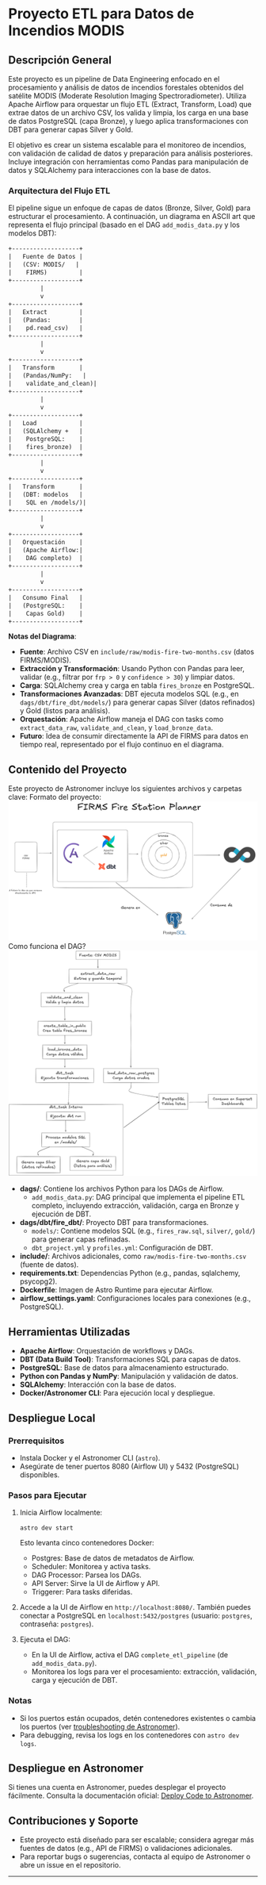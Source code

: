 # Proyecto ETL para Datos de Incendios MODIS

## Descripción General

Este proyecto es un pipeline de Data Engineering enfocado en el procesamiento y análisis de datos de incendios forestales obtenidos del satélite MODIS (Moderate Resolution Imaging Spectroradiometer). Utiliza Apache Airflow para orquestar un flujo ETL (Extract, Transform, Load) que extrae datos de un archivo CSV, los valida y limpia, los carga en una base de datos PostgreSQL (capa Bronze), y luego aplica transformaciones con DBT para generar capas Silver y Gold.

El objetivo es crear un sistema escalable para el monitoreo de incendios, con validación de calidad de datos y preparación para análisis posteriores. Incluye integración con herramientas como Pandas para manipulación de datos y SQLAlchemy para interacciones con la base de datos.

### Arquitectura del Flujo ETL

El pipeline sigue un enfoque de capas de datos (Bronze, Silver, Gold) para estructurar el procesamiento. A continuación, un diagrama en ASCII art que representa el flujo principal (basado en el DAG `add_modis_data.py` y los modelos DBT):

```
+-------------------+
|   Fuente de Datos |
|   (CSV: MODIS/   |
|    FIRMS)         |
+-------------------+
         |
         v
+-------------------+
|   Extract         |
|   (Pandas:        |
|    pd.read_csv)   |
+-------------------+
         |
         v
+-------------------+
|   Transform       |
|   (Pandas/NumPy:   |
|    validate_and_clean)|
+-------------------+
         |
         v
+-------------------+
|   Load            |
|   (SQLAlchemy +   |
|    PostgreSQL:    |
|    fires_bronze)  |
+-------------------+
         |
         v
+-------------------+
|   Transform       |
|   (DBT: modelos   |
|    SQL en /models/)|
+-------------------+
         |
         v
+-------------------+
|   Orquestación    |
|   (Apache Airflow:|
|    DAG completo)  |
+-------------------+
         |
         v
+-------------------+
|   Consumo Final   |
|   (PostgreSQL:    |
|    Capas Gold)    |
+-------------------+
```

**Notas del Diagrama**:
- **Fuente**: Archivo CSV en `include/raw/modis-fire-two-months.csv` (datos FIRMS/MODIS).
- **Extracción y Transformación**: Usando Python con Pandas para leer, validar (e.g., filtrar por `frp > 0` y `confidence > 30`) y limpiar datos.
- **Carga**: SQLAlchemy crea y carga en tabla `fires_bronze` en PostgreSQL.
- **Transformaciones Avanzadas**: DBT ejecuta modelos SQL (e.g., en `dags/dbt/fire_dbt/models/`) para generar capas Silver (datos refinados) y Gold (listos para análisis).
- **Orquestación**: Apache Airflow maneja el DAG con tasks como `extract_data_raw`, `validate_and_clean`, y `load_bronze_data`.
- **Futuro**: Idea de consumir directamente la API de FIRMS para datos en tiempo real, representado por el flujo continuo en el diagrama.

## Contenido del Proyecto
Este proyecto de Astronomer incluye los siguientes archivos y carpetas clave:
Formato del proyecto:
![Diagrama del flujo ETL](./public/etl-firms.png)
Como funciona el DAG?
![Funcionamiento del Dag](./public/howworks.png)

- **dags/**: Contiene los archivos Python para los DAGs de Airflow.
  - `add_modis_data.py`: DAG principal que implementa el pipeline ETL completo, incluyendo extracción, validación, carga en Bronze y ejecución de DBT.
- **dags/dbt/fire_dbt/**: Proyecto DBT para transformaciones.
  - `models/`: Contiene modelos SQL (e.g., `fires_raw.sql`, `silver/`, `gold/`) para generar capas refinadas.
  - `dbt_project.yml` y `profiles.yml`: Configuración de DBT.
- **include/**: Archivos adicionales, como `raw/modis-fire-two-months.csv` (fuente de datos).
- **requirements.txt**: Dependencias Python (e.g., pandas, sqlalchemy, psycopg2).
- **Dockerfile**: Imagen de Astro Runtime para ejecutar Airflow.
- **airflow_settings.yaml**: Configuraciones locales para conexiones (e.g., PostgreSQL).

## Herramientas Utilizadas

- **Apache Airflow**: Orquestación de workflows y DAGs.
- **DBT (Data Build Tool)**: Transformaciones SQL para capas de datos.
- **PostgreSQL**: Base de datos para almacenamiento estructurado.
- **Python con Pandas y NumPy**: Manipulación y validación de datos.
- **SQLAlchemy**: Interacción con la base de datos.
- **Docker/Astronomer CLI**: Para ejecución local y despliegue.

## Despliegue Local

### Prerrequisitos
- Instala Docker y el Astronomer CLI (`astro`).
- Asegúrate de tener puertos 8080 (Airflow UI) y 5432 (PostgreSQL) disponibles.

### Pasos para Ejecutar
1. Inicia Airflow localmente:
   ```
   astro dev start
   ```
   Esto levanta cinco contenedores Docker:
   - Postgres: Base de datos de metadatos de Airflow.
   - Scheduler: Monitorea y activa tasks.
   - DAG Processor: Parsea los DAGs.
   - API Server: Sirve la UI de Airflow y API.
   - Triggerer: Para tasks diferidas.

2. Accede a la UI de Airflow en `http://localhost:8080/`. También puedes conectar a PostgreSQL en `localhost:5432/postgres` (usuario: `postgres`, contraseña: `postgres`).

3. Ejecuta el DAG:
   - En la UI de Airflow, activa el DAG `complete_etl_pipeline` (de `add_modis_data.py`).
   - Monitorea los logs para ver el procesamiento: extracción, validación, carga y ejecución de DBT.

### Notas
- Si los puertos están ocupados, detén contenedores existentes o cambia los puertos (ver [troubleshooting de Astronomer](https://www.astronomer.io/docs/astro/cli/troubleshoot-locally#ports-are-not-available-for-my-local-airflow-webserver)).
- Para debugging, revisa los logs en los contenedores con `astro dev logs`.

## Despliegue en Astronomer

Si tienes una cuenta en Astronomer, puedes desplegar el proyecto fácilmente. Consulta la documentación oficial: [Deploy Code to Astronomer](https://www.astronomer.io/docs/astro/deploy-code/).

## Contribuciones y Soporte

- Este proyecto está diseñado para ser escalable; considera agregar más fuentes de datos (e.g., API de FIRMS) o validaciones adicionales.
- Para reportar bugs o sugerencias, contacta al equipo de Astronomer o abre un issue en el repositorio.

---
